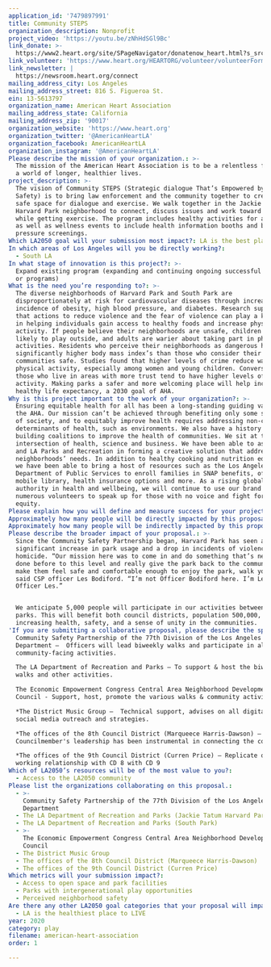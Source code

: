 ```yaml
---
application_id: '7479897991'
title: Community STEPS
organization_description: Nonprofit
project_video: 'https://youtu.be/zNhHdSGl9Bc'
link_donate: >-
  https://www2.heart.org/site/SPageNavigator/donatenow_heart.html?s_src=nav&pagename=%2Fdonatenow_heart&utm_expid=.Gd9MG4GFQjaAcfhuC0-%20%20l4w.0&utm_referrer=https%3A%2F%2Fwww.heart.org%2F
link_volunteer: 'https://www.heart.org/HEARTORG/volunteer/volunteerForm.jsp'
link_newsletter: |
  https://newsroom.heart.org/connect
mailing_address_city: Los Angeles
mailing_address_street: 816 S. Figueroa St.
ein: 13-5613797
organization_name: American Heart Association
mailing_address_state: California
mailing_address_zip: '90017'
organization_website: 'https://www.heart.org'
organization_twitter: '@AmericanHeartLA'
organization_facebook: AmericanHeartLA
organization_instagram: '@AmericanHeartLA'
Please describe the mission of your organization.: >-
  The mission of the American Heart Association is to be a relentless force for
  a world of longer, healthier lives.
project_description: >-
  The vision of Community STEPS (Strategic dialogue That’s Empowered by Public
  Safety) is to bring law enforcement and the community together to create a
  safe space for dialogue and exercise. We walk together in the Jackie Tatum
  Harvard Park neighborhood to connect, discuss issues and work toward solutions
  while getting exercise. The program includes healthy activities for all ages
  as well as wellness events to include health information booths and blood
  pressure screenings.
Which LA2050 goal will your submission most impact?: LA is the best place to PLAY
In which areas of Los Angeles will you be directly working?:
  - South LA
In what stage of innovation is this project?: >-
  Expand existing program (expanding and continuing ongoing successful projects
  or programs)
What is the need you’re responding to?: >-
  The diverse neighborhoods of Harvard Park and South Park are
  disproportionately at risk for cardiovascular diseases through increased
  incidence of obesity, high blood pressure, and diabetes. Research supports
  that actions to reduce violence and the fear of violence can play a key role
  in helping individuals gain access to healthy foods and increase physical
  activity. If people believe their neighborhoods are unsafe, children are less
  likely to play outside, and adults are warier about taking part in physical
  activities. Residents who perceive their neighborhoods as dangerous have
  significantly higher body mass index’s than those who consider their
  communities safe. Studies found that higher levels of crime reduce walking or
  physical activity, especially among women and young children. Conversely,
  those who live in areas with more trust tend to have higher levels of
  activity. Making parks a safer and more welcoming place will help increase
  healthy life expectancy, a 2030 goal of AHA.
Why is this project important to the work of your organization?: >-
  Ensuring equitable health for all has been a long-standing guiding value for
  the AHA. Our mission can’t be achieved through benefiting only some segments
  of society, and to equitably improve health requires addressing non-clinical
  determinants of health, such as environments. We also have a history of
  building coalitions to improve the health of communities. We sit at the
  intersection of health, science and business. We have been able to assist LAPD
  and LA Parks and Recreation in forming a creative solution that addresses
  neighborhoods’ needs. In addition to healthy cooking and nutrition education,
  we have been able to bring a host of resources such as the Los Angeles
  Department of Public Services to enroll families in SNAP benefits, offer a
  mobile library, health insurance options and more. As a rising global
  authority in health and wellbeing, we will continue to use our brand and
  numerous volunteers to speak up for those with no voice and fight for health
  equity.
Please explain how you will define and measure success for your project.: "Our goal is to foster ongoing dialogue with additional community stakeholders to inspire and support neighborhood innovation and ownership. There is a strong desire in Harvard Park, as well as in adjacent neighborhoods, to bring the community together. The Community Safety Partnership launched there just over three years ago and continues to see improvements in safety where residents can live out their full potential. \n\nBy continuing our partnership with the Community Safety Partnership in Harvard Park, we will define success by:\n*\tEnsuring community members feel safer to walk in their community. A goal of the 77th Division of the LAPD is to reduce crime by 15%.\n*\tIncreasing the amount of time per day and week that participants are physically active. We’ll distribute fitness trackers and leverage existing AHA programs that allow for tracking mobility.\n*\tA reduction in blood pressure and other health metrics.\n*\tAllowing law enforcement officers to better to get to know and understand the communities in which they serve. Another goal of the 77th Division is to strengthen the community-police partnership and build morale through leadership.\n\nThese measures will be comprehensive of both Harvard Park which is entering its third program year, and the expansion into South Park."
Approximately how many people will be directly impacted by this proposal?: '5000'
Approximately how many people will be indirectly impacted by this proposal?: '500000'
Please describe the broader impact of your proposal.: >-
  Since the Community Safety Partnership began, Harvard Park has seen a
  significant increase in park usage and a drop in incidents of violence and
  homicide. “Our mission here was to come in and do something that’s never been
  done before to this level and really give the park back to the community and
  make them feel safe and comfortable enough to enjoy the park, walk your dog,”
  said CSP officer Les Bodiford. “I’m not Officer Bodiford here. I’m Les,
  Officer Les.”


  We anticipate 5,000 people will participate in our activities between the two
  parks. This will benefit both council districts, population 500,000, by
  increasing health, safety, and a sense of unity in the communities.
'If you are submitting a collaborative proposal, please describe the specific role of partner organizations in the project.': >-
  Community Safety Partnership of the 77th Division of the Los Angeles Police
  Department –  Officers will lead biweekly walks and participate in all
  community-facing activities.

  The LA Department of Recreation and Parks – To support & host the biweekly
  walks and other activities.

  The Economic Empowerment Congress Central Area Neighborhood Development
  Council - Support, host, promote the various walks & community activities. 

  *The District Music Group –  Technical support, advises on all digital and
  social media outreach and strategies.

  *The offices of the 8th Council District (Marqueece Harris-Dawson) –
  Councilmember's leadership has been instrumental in connecting the community. 

  *The offices of the 9th Council District (Curren Price) – Replicate our
  working relationship with CD 8 with CD 9
Which of LA2050’s resources will be of the most value to you?:
  - Access to the LA2050 community
Please list the organizations collaborating on this proposal.:
  - >-
    Community Safety Partnership of the 77th Division of the Los Angeles Police
    Department
  - The LA Department of Recreation and Parks (Jackie Tatum Harvard Park)
  - The LA Department of Recreation and Parks (South Park)
  - >-
    The Economic Empowerment Congress Central Area Neighborhood Development
    Council
  - The District Music Group
  - The offices of the 8th Council District (Marqueece Harris-Dawson)
  - The offices of the 9th Council District (Curren Price)
Which metrics will your submission impact?:
  - Access to open space and park facilities
  - Parks with intergenerational play opportunities
  - Perceived neighborhood safety
Are there any other LA2050 goal categories that your proposal will impact?:
  - LA is the healthiest place to LIVE
year: 2020
category: play
filename: american-heart-association
order: 1

---
```

